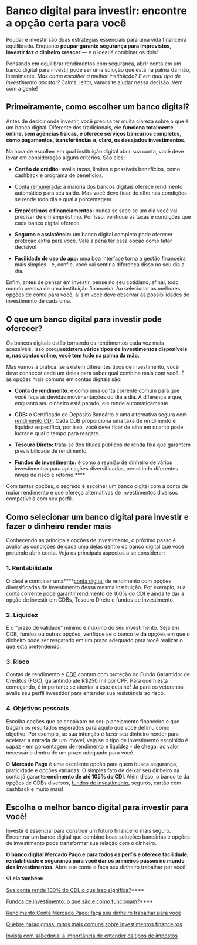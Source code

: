 # Banco digital para investir: encontre a opção certa para você

Poupar e investir são duas estratégias essenciais para uma vida financeira equilibrada. Enquanto **poupar garante segurança para imprevistos, investir faz o dinheiro crescer** — e o ideal é combinar os dois!

Pensando em equilibrar rendimentos com segurança, abrir conta em um banco digital para investir pode ser uma solução que está na palma da mão, literalmente. *Mas como escolher a melhor instituição? E em qual tipo de investimento apostar?* Calma, leitor, vamos te ajudar nessa decisão. Vem com a gente!

## **Primeiramente, como escolher um banco digital?**

Antes de decidir onde investir, você precisa ter muita clareza sobre o que é um banco digital. Diferente dos tradicionais, ele **funciona totalmente online, sem agências físicas, e oferece serviços bancários completos, como pagamentos, transferências e, claro, os desejados investimentos.**

Na hora de escolher em qual instituição digital abrir sua conta, você deve levar em consideração alguns critérios. São eles:

- **Cartão de crédito:** avalie taxas, limites e possíveis benefícios, como cashback e programa de benefícios.

- [Conta remunerada](https://meubolso.mercadopago.com.br/conta-remunerada-mercado-pago)**:** a maioria dos bancos digitais oferece rendimento automático para seu saldo. Mas você deve ficar de olho nas condições - se rende todo dia e qual a porcentagem.

- **Empréstimos e financiamentos:** nunca se sabe se um dia você vai precisar de um empréstimo. Por isso, verifique as taxas e condições que cada banco digital oferece.

- **Seguros e assistência:** um banco digital completo pode oferecer proteção extra para você. Vale a pena ter essa opção como fator decisivo!

- **Facilidade de uso do app:** uma boa interface torna a gestão financeira mais simples - e, confie, você vai sentir a diferença disso no seu dia a dia. 

Enfim, antes de pensar em investir, pense no seu cotidiano, afinal, todo mundo precisa de uma instituição financeira. Ao selecionar as melhores opções de conta para você, aí sim você deve observar as possibilidades de investimento de cada uma.

## **O que um banco digital para investir pode oferecer?**

Os bancos digitais estão tornando os rendimentos cada vez mais acessíveis. Isso porque**existem vários tipos de investimentos disponíveis e, nas contas online, você tem tudo na palma da mão.**

Mas vamos à prática: se existem diferentes tipos de investimento, você deve conhecer cada um deles para saber qual combina mais com você. E as opções mais comuns em contas digitais são:

- **Conta de rendimento**: é como uma conta corrente comum para que você faça as devidas movimentações do dia a dia. A diferença é que, enquanto seu dinheiro está parado, ele rende automaticamente.

- **CDB:** o Certificado de Depósito Bancário é uma alternativa segura com [rendimento CDI](https://meubolso.mercadopago.com.br/tudo-sobre-rendimento-cdi). Cada CDB proporciona uma taxa de rendimento e liquidez específica, por isso, você deve ficar de olho em quanto pode lucrar e qual o tempo para resgate.

- **Tesouro Direto:** trata-se dos títulos públicos de renda fixa que garantem previsibilidade de rendimento. 

- **Fundos de investimento:** é como a reunião de dinheiro de vários investimentos para aplicações diversificadas, permitindo diferentes níveis de risco e retorno.****

Com tantas opções, o segredo é escolher um banco digital com a conta de maior rendimento e que ofereça alternativas de investimentos diversos compatíveis com seu perfil.

## **Como selecionar um banco digital para investir e fazer o dinheiro render mais**

Conhecendo as principais opções de investimento, o próximo passo é avaliar as condições de cada uma delas dentro do banco digital que você pretende abrir conta. Veja os principais aspectos a se considerar:

### **1. Rentabilidade**

O ideal é combinar uma****[conta digital](https://meubolso.mercadopago.com.br/conta-digital-com-rendimento) de rendimento com opções diversificadas de investimento dessa mesma instituição. Por exemplo, sua conta corrente pode garantir rendimento de 100% do CDI e ainda te dar a opção de investir em CDBs, Tesouro Direto e fundos de investimento.

### **2. Liquidez**

É o “prazo de validade” mínimo e máximo do seu investimento. Seja em CDB, fundos ou outras opções, verifique se o banco te dá opções em que o dinheiro pode ser resgatado em um prazo adequado para você realizar o que está pretendendo.

### **3. Risco**

Contas de rendimento e [CDB](https://meubolso.mercadopago.com.br/cdb-app-mercado-pago) contam com proteção do Fundo Garantidor de Créditos (FGC), garantindo até R$250 mil por CPF. Para quem está começando, é importante se atentar a este detalhe! Já para os veteranos, avalie seu perfil investidor para entender sua resistência ao risco.

### **4. Objetivos pessoais**

Escolha opções que se encaixam no seu planejamento financeiro e que tragam os resultados esperados para aquilo que você definiu como objetivo. Por exemplo, se sua intenção é fazer seu dinheiro render para acelerar a entrada de um imóvel, veja se o tipo de investimento escolhido é capaz - em porcentagem de rendimento e liquidez - de chegar ao valor necessário dentro de um prazo adequado para você.

O **Mercado Pago** é uma excelente opção para quem busca segurança, praticidade e opções variadas. O simples fato de deixar seu dinheiro na conta já garante**rendimento de até 105% do CDI**. Além disso, o banco te dá opções de CDBs diversos, [fundos de investimento](https://meubolso.mercadopago.com.br/fundos-de-investimento), seguros, cartão com cashback e muito mais!

## **Escolha o melhor banco digital para investir para você!**

Investir é essencial para construir um futuro financeiro mais seguro. Encontrar um banco digital que combine boas soluções bancárias e opções de investimento pode transformar sua relação com o dinheiro.

**O banco digital Mercado Pago é para todos os perfis e oferece facilidade, rentabilidade e segurança para você dar os primeiros passos no mundo dos investimentos.** Abra sua conta e faça seu dinheiro trabalhar por você!

**💡Leia também:**

[Sua conta rende 100% do CDI, o que isso significa?](https://meubolso.mercadopago.com.br/sua-conta-rende-100-do-cdi-o-que-isso-significa)****

[Fundos de investimento: o que são e como funcionam?](https://meubolso.mercadopago.com.br/fundos-de-investimento)****

[Rendimento Conta Mercado Pago: faça seu dinheiro trabalhar para você](https://meubolso.mercadopago.com.br/rendimento-conta-mercado-pago)

[Quebre paradigmas: mitos mais comuns sobre investimentos financeiros](https://meubolso.mercadopago.com.br/mitos-sobre-investimentos-financeiros)

[Invista com sabedoria: a importância de entender os tipos de impostos](https://meubolso.mercadopago.com.br/tipos-de-impostos-e-influencia-nos-investimentos)